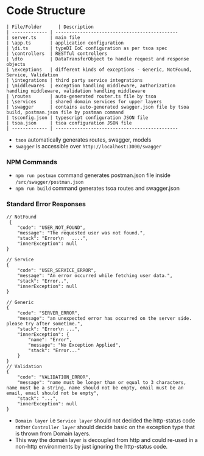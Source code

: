 # Code Structure
```
| File/Folder      | Description
| ------------- | ---------------------------------------------
| server.ts     | main file
| \app.ts       | application configuration
| \di.ts        | typeDI IoC configuration as per tsoa spec
| \controllers  | RESTful controllers
| \dto          | DataTransferObject to handle request and response objects
| \exceptions   | different kinds of exceptions - Generic, NotFound, Service, Validation
| \integrations | third party service integrations
| \middlewares  | exception handling middleware, authorization handling middleware, validation handling middleware
| \routes       | auto-generated router.ts file by tsoa
| \services     | shared domain services for upper layers
| \swagger      | contains auto-generated swagger.json file by tsoa build, postman.json file by postman command
| tsconfig.json | typescript configuration JSON file
| tsoa.json     | tsoa configuration JSON file
| ------------- | ---------------------------------------------
```

- `tsoa` automatically generates routes, swagger, models
- `swagger` is accessible over `http://localhost:3000/swagger`

### NPM Commands
- `npm run postman` command generates postman.json file inside `/src/swagger/postman.json`
- `npm run build` command generates tsoa routes and swagger.json

### Standard Error Responses
```
// NotFound
 {
    "code": "USER_NOT_FOUND",
    "message": "The requested user was not found.",
    "stack": "Error\n   ....",
    "innerException": null
}

// Service
{
    "code": "USER_SERVICE_ERROR",
    "message": "An error occurred while fetching user data.",
    "stack": "Error..",
    "innerException": null
}

// Generic
{
    "code": "SERVER_ERROR",
    "message": "an unexpected error has occurred on the server side. please try after sometime.",
    "stack": "Error\n ...",
    "innerException": {
        "name": "Error",
        "message": "No Exception Applied",
        "stack": "Error..."
    }
}
// Validation
{
    "code": "VALIDATION_ERROR",
    "message": "name must be longer than or equal to 3 characters, name must be a string, name should not be empty, email must be an email, email should not be empty",
    "stack": "...",
    "innerException": null
}
```

- `Domain layer` i.e `Service layer` should not decided the http-status code rather `Controller layer` should decide basic on the exception type that is thrown from Domain layers.
- This way the domain layer is decoupled from http and could re-used in a non-http environments by just ignoring the http-status code.